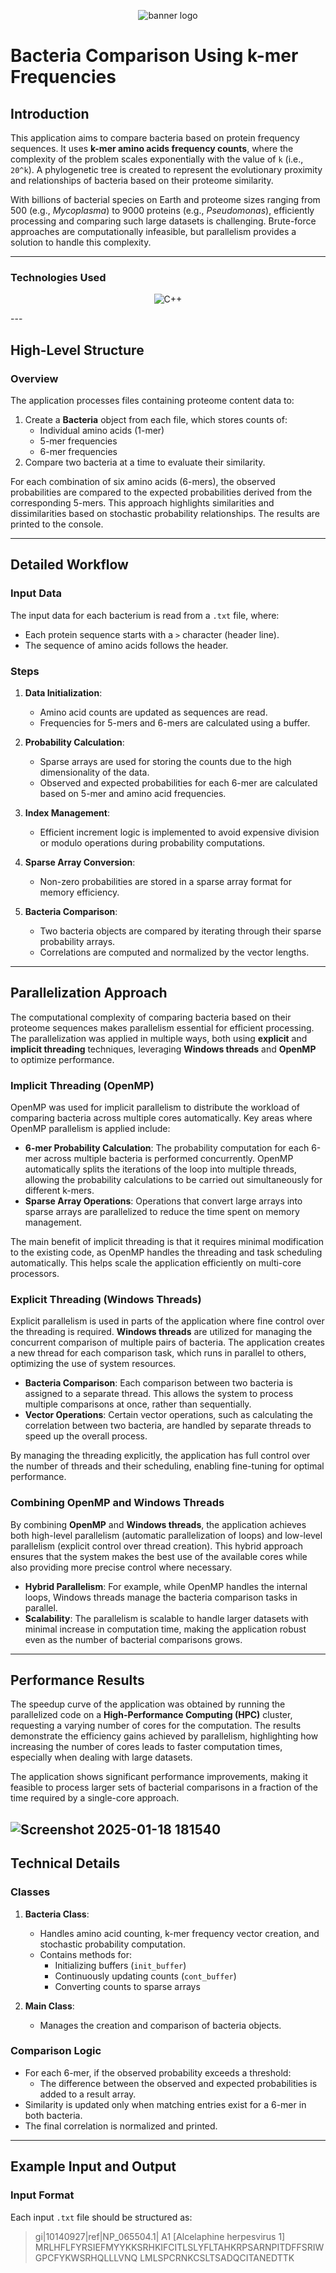 <p align="center">
  <img src="client/src/assets/img/banner_logo.webp" alt="banner logo">
</p>

# Bacteria Comparison Using k-mer Frequencies

## Introduction

This application aims to compare bacteria based on protein frequency sequences. It uses **k-mer amino acids frequency counts**, where the complexity of the problem scales exponentially with the value of `k` (i.e., `20^k`). A phylogenetic tree is created to represent the evolutionary proximity and relationships of bacteria based on their proteome similarity.

With billions of bacterial species on Earth and proteome sizes ranging from 500 (e.g., *Mycoplasma*) to 9000 proteins (e.g., *Pseudomonas*), efficiently processing and comparing such large datasets is challenging. Brute-force approaches are computationally infeasible, but parallelism provides a solution to handle this complexity.

---
### Technologies Used

<p align="center">
  <img src="https://img.shields.io/badge/C%2B%2B-00599C?logo=c%2B%2B&logoColor=white" alt="C++"/>
</p>
---

## High-Level Structure

### Overview

The application processes files containing proteome content data to:

1. Create a **Bacteria** object from each file, which stores counts of:
   - Individual amino acids (1-mer)
   - 5-mer frequencies
   - 6-mer frequencies
2. Compare two bacteria at a time to evaluate their similarity.

For each combination of six amino acids (6-mers), the observed probabilities are compared to the expected probabilities derived from the corresponding 5-mers. This approach highlights similarities and dissimilarities based on stochastic probability relationships. The results are printed to the console.

---

## Detailed Workflow

### Input Data

The input data for each bacterium is read from a `.txt` file, where:
- Each protein sequence starts with a `>` character (header line).
- The sequence of amino acids follows the header.

### Steps

1. **Data Initialization**:
   - Amino acid counts are updated as sequences are read.
   - Frequencies for 5-mers and 6-mers are calculated using a buffer.

2. **Probability Calculation**:
   - Sparse arrays are used for storing the counts due to the high dimensionality of the data.
   - Observed and expected probabilities for each 6-mer are calculated based on 5-mer and amino acid frequencies.

3. **Index Management**:
   - Efficient increment logic is implemented to avoid expensive division or modulo operations during probability computations.

4. **Sparse Array Conversion**:
   - Non-zero probabilities are stored in a sparse array format for memory efficiency.

5. **Bacteria Comparison**:
   - Two bacteria objects are compared by iterating through their sparse probability arrays.
   - Correlations are computed and normalized by the vector lengths.

---

## Parallelization Approach

The computational complexity of comparing bacteria based on their proteome sequences makes parallelism essential for efficient processing. The parallelization was applied in multiple ways, both using **explicit** and **implicit threading** techniques, leveraging **Windows threads** and **OpenMP** to optimize performance.

### Implicit Threading (OpenMP)

OpenMP was used for implicit parallelism to distribute the workload of comparing bacteria across multiple cores automatically. Key areas where OpenMP parallelism is applied include:

- **6-mer Probability Calculation**: The probability computation for each 6-mer across multiple bacteria is performed concurrently. OpenMP automatically splits the iterations of the loop into multiple threads, allowing the probability calculations to be carried out simultaneously for different k-mers.
- **Sparse Array Operations**: Operations that convert large arrays into sparse arrays are parallelized to reduce the time spent on memory management.

The main benefit of implicit threading is that it requires minimal modification to the existing code, as OpenMP handles the threading and task scheduling automatically. This helps scale the application efficiently on multi-core processors.

### Explicit Threading (Windows Threads)

Explicit parallelism is used in parts of the application where fine control over the threading is required. **Windows threads** are utilized for managing the concurrent comparison of multiple pairs of bacteria. The application creates a new thread for each comparison task, which runs in parallel to others, optimizing the use of system resources.

- **Bacteria Comparison**: Each comparison between two bacteria is assigned to a separate thread. This allows the system to process multiple comparisons at once, rather than sequentially.
- **Vector Operations**: Certain vector operations, such as calculating the correlation between two bacteria, are handled by separate threads to speed up the overall process.

By managing the threading explicitly, the application has full control over the number of threads and their scheduling, enabling fine-tuning for optimal performance.

### Combining OpenMP and Windows Threads

By combining **OpenMP** and **Windows threads**, the application achieves both high-level parallelism (automatic parallelization of loops) and low-level parallelism (explicit control over thread creation). This hybrid approach ensures that the system makes the best use of the available cores while also providing more precise control where necessary.

- **Hybrid Parallelism**: For example, while OpenMP handles the internal loops, Windows threads manage the bacteria comparison tasks in parallel.
- **Scalability**: The parallelism is scalable to handle larger datasets with minimal increase in computation time, making the application robust even as the number of bacterial comparisons grows.

---

## Performance Results

The speedup curve of the application was obtained by running the parallelized code on a **High-Performance Computing (HPC)** cluster, requesting a varying number of cores for the computation. The results demonstrate the efficiency gains achieved by parallelism, highlighting how increasing the number of cores leads to faster computation times, especially when dealing with large datasets.

The application shows significant performance improvements, making it feasible to process larger sets of bacterial comparisons in a fraction of the time required by a single-core approach.

![Screenshot 2025-01-18 181540](https://github.com/user-attachments/assets/8a271dfd-5012-4f49-9534-f7dcd0153ddf)
---

## Technical Details

### Classes

1. **Bacteria Class**:
   - Handles amino acid counting, k-mer frequency vector creation, and stochastic probability computation.
   - Contains methods for:
     - Initializing buffers (`init_buffer`)
     - Continuously updating counts (`cont_buffer`)
     - Converting counts to sparse arrays

2. **Main Class**:
   - Manages the creation and comparison of bacteria objects.

### Comparison Logic

- For each 6-mer, if the observed probability exceeds a threshold:
  - The difference between the observed and expected probabilities is added to a result array.
- Similarity is updated only when matching entries exist for a 6-mer in both bacteria.
- The final correlation is normalized and printed.

---

## Example Input and Output

### Input Format

Each input `.txt` file should be structured as:

>gi|10140927|ref|NP_065504.1| A1 [Alcelaphine herpesvirus 1] MRLHFLFYRSIEFMYYKKSRHKIFCITLSLYFLTAHKRPSARNPITDFFSRIWGPCFYKWSRHQLLLVNQ LMLSPCRNKCSLTSADQCITANEDTTK
